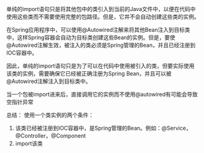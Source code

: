 单纯的import语句只是将其他包中的类引入到当前的Java文件中，以便在代码中使用这些类而不需要使用完整的包路径。但是，它并不会自动创建这些类的实例。

在Spring应用程序中，可以使用@Autowired注解来将其他Bean注入到目标类中，这样Spring容器会自动为目标类创建这些Bean的实例。但是，要使@Autowired注解生效，被注入的类必须是Spring管理的Bean，并且已经注册到IOC容器中。

因此，单纯的import语句只是为了可以在代码中使用被引入的类，但要实际使用该类的实例，需要确保它已经被正确注册为Spring Bean，并且可以被@Autowired注解注入到目标类中。

当一个包被import进来后，直接调用它的实例而不使用@autowired有可能会导致空指针异常

总结：
使用一个类实例的两个条件：
1. 该类已经被注册到IOC容器中，是Spring管理的Bean。例如：@Service，@Controller，@Component
2. import该类